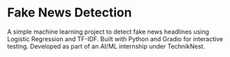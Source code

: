 # Fake News Detection
A simple machine learning project to detect fake news headlines using Logistic Regression and TF-IDF. Built with Python and Gradio for interactive testing. Developed as part of an AI/ML internship under TechnikNest.
